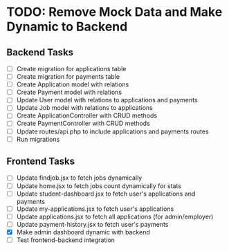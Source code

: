 # TODO: Remove Mock Data and Make Dynamic to Backend

## Backend Tasks
- [ ] Create migration for applications table
- [ ] Create migration for payments table
- [ ] Create Application model with relations
- [ ] Create Payment model with relations
- [ ] Update User model with relations to applications and payments
- [ ] Update Job model with relations to applications
- [ ] Create ApplicationController with CRUD methods
- [ ] Create PaymentController with CRUD methods
- [ ] Update routes/api.php to include applications and payments routes
- [ ] Run migrations

## Frontend Tasks
- [ ] Update findjob.jsx to fetch jobs dynamically
- [ ] Update home.jsx to fetch jobs count dynamically for stats
- [ ] Update student-dashboard.jsx to fetch user's applications and payments
- [ ] Update my-applications.jsx to fetch user's applications
- [ ] Update applications.jsx to fetch all applications (for admin/employer)
- [ ] Update payment-history.jsx to fetch user's payments
- [x] Make admin dashboard dynamic with backend
- [ ] Test frontend-backend integration

